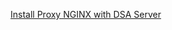 [Install Proxy NGINX with DSA Server](https://github.com/IOT-DSA/docs/wiki/Install-NGINX-with-DSA-Server)
